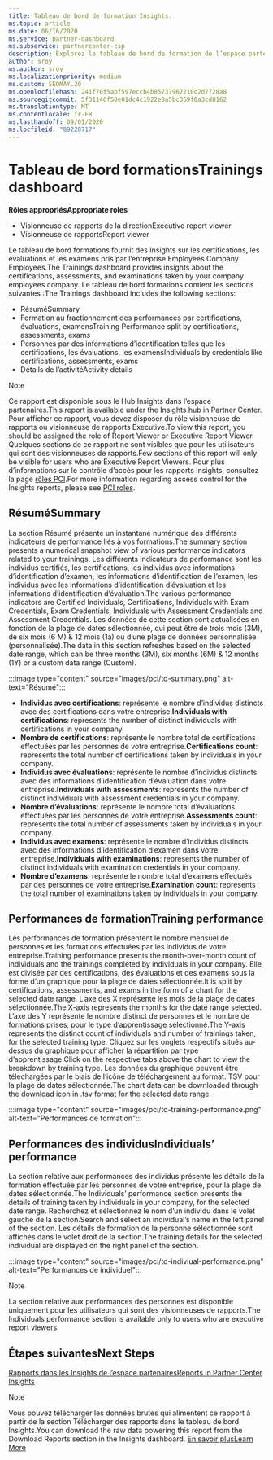 ```yaml
---
title: Tableau de bord de formation Insights.
ms.topic: article
ms.date: 06/16/2020
ms.service: partner-dashboard
ms.subservice: partnercenter-csp
description: Explorez le tableau de bord de formation de l’espace partenaires.
author: sroy
ms.author: sroy
ms.localizationpriority: medium
ms.custom: SEOMAY.20
ms.openlocfilehash: 241f70f5abf597eccb4b85737967210c2d7728a8
ms.sourcegitcommit: 5f31146f50e01dc4c1922e0a5bc369f0a3cd8162
ms.translationtype: MT
ms.contentlocale: fr-FR
ms.lasthandoff: 09/01/2020
ms.locfileid: "89220717"
---
```

# <a name="trainings-dashboard"></a><span data-ttu-id="765d1-103">Tableau de bord formations</span><span class="sxs-lookup"><span data-stu-id="765d1-103">Trainings dashboard</span></span>

<span data-ttu-id="765d1-104">**Rôles appropriés**</span><span class="sxs-lookup"><span data-stu-id="765d1-104">**Appropriate roles**</span></span>
- <span data-ttu-id="765d1-105">Visionneuse de rapports de la direction</span><span class="sxs-lookup"><span data-stu-id="765d1-105">Executive report viewer</span></span>
- <span data-ttu-id="765d1-106">Visionneuse de rapports</span><span class="sxs-lookup"><span data-stu-id="765d1-106">Report viewer</span></span>

<span data-ttu-id="765d1-107">Le tableau de bord formations fournit des Insights sur les certifications, les évaluations et les examens pris par l’entreprise Employees Company Employees.</span><span class="sxs-lookup"><span data-stu-id="765d1-107">The Trainings dashboard provides insights about the certifications, assessments, and examinations taken by your company employees company.</span></span> <span data-ttu-id="765d1-108">Le tableau de bord formations contient les sections suivantes :</span><span class="sxs-lookup"><span data-stu-id="765d1-108">The Trainings dashboard includes the following sections:</span></span>

- <span data-ttu-id="765d1-109">Résumé</span><span class="sxs-lookup"><span data-stu-id="765d1-109">Summary</span></span>
- <span data-ttu-id="765d1-110">Formation au fractionnement des performances par certifications, évaluations, examens</span><span class="sxs-lookup"><span data-stu-id="765d1-110">Training Performance split by certifications, assessments, exams</span></span>
- <span data-ttu-id="765d1-111">Personnes par des informations d’identification telles que les certifications, les évaluations, les examens</span><span class="sxs-lookup"><span data-stu-id="765d1-111">Individuals by credentials like certifications, assessments, exams</span></span>
- <span data-ttu-id="765d1-112">Détails de l’activité</span><span class="sxs-lookup"><span data-stu-id="765d1-112">Activity details</span></span>

>[!NOTE] 
><span data-ttu-id="765d1-113">Ce rapport est disponible sous le Hub Insights dans l’espace partenaires.</span><span class="sxs-lookup"><span data-stu-id="765d1-113">This report is available under the Insights hub in Partner Center.</span></span> <span data-ttu-id="765d1-114">Pour afficher ce rapport, vous devez disposer du rôle visionneuse de rapports ou visionneuse de rapports Executive.</span><span class="sxs-lookup"><span data-stu-id="765d1-114">To view this report, you should be assigned the role of Report Viewer or Executive Report Viewer.</span></span> <span data-ttu-id="765d1-115">Quelques sections de ce rapport ne sont visibles que pour les utilisateurs qui sont des visionneuses de rapports.</span><span class="sxs-lookup"><span data-stu-id="765d1-115">Few sections of this report will only be visible for users who are Executive Report Viewers.</span></span> <span data-ttu-id="765d1-116">Pour plus d’informations sur le contrôle d’accès pour les rapports Insights, consultez la page [rôles PCI](pci-roles.md).</span><span class="sxs-lookup"><span data-stu-id="765d1-116">For more information regarding access control for the Insights reports, please see [PCI roles](pci-roles.md).</span></span>

## <a name="summary"></a><span data-ttu-id="765d1-117">Résumé</span><span class="sxs-lookup"><span data-stu-id="765d1-117">Summary</span></span>

<span data-ttu-id="765d1-118">La section Résumé présente un instantané numérique des différents indicateurs de performance liés à vos formations.</span><span class="sxs-lookup"><span data-stu-id="765d1-118">The summary section presents a numerical snapshot view of various performance indicators related to your trainings.</span></span> <span data-ttu-id="765d1-119">Les différents indicateurs de performance sont les individus certifiés, les certifications, les individus avec informations d’identification d’examen, les informations d’identification de l’examen, les individus avec les informations d’identification d’évaluation et les informations d’identification d’évaluation.</span><span class="sxs-lookup"><span data-stu-id="765d1-119">The various performance indicators are Certified Individuals, Certifications, Individuals with Exam Credentials, Exam Credentials, Individuals with Assessment Credentials and Assessment Credentials.</span></span> <span data-ttu-id="765d1-120">Les données de cette section sont actualisées en fonction de la plage de dates sélectionnée, qui peut être de trois mois (3M), de six mois (6 M) & 12 mois (1a) ou d’une plage de données personnalisée (personnalisée).</span><span class="sxs-lookup"><span data-stu-id="765d1-120">The data in this section refreshes based on the selected date range, which can be three months (3M), six months (6M) & 12 months (1Y) or a custom data range (Custom).</span></span> 

:::image type="content" source="images/pci/td-summary.png" alt-text="Résumé":::

- <span data-ttu-id="765d1-122">**Individus avec certifications**: représente le nombre d’individus distincts avec des certifications dans votre entreprise.</span><span class="sxs-lookup"><span data-stu-id="765d1-122">**Individuals with certifications**: represents the number of distinct individuals with certifications in your company.</span></span>
- <span data-ttu-id="765d1-123">**Nombre de certifications**: représente le nombre total de certifications effectuées par les personnes de votre entreprise.</span><span class="sxs-lookup"><span data-stu-id="765d1-123">**Certifications count**: represents the total number of certifications taken by individuals in your company.</span></span>
- <span data-ttu-id="765d1-124">**Individus avec évaluations**: représente le nombre d’individus distincts avec des informations d’identification d’évaluation dans votre entreprise.</span><span class="sxs-lookup"><span data-stu-id="765d1-124">**Individuals with assessments**: represents the number of distinct individuals with assessment credentials in your company.</span></span> 
- <span data-ttu-id="765d1-125">**Nombre d’évaluations**: représente le nombre total d’évaluations effectuées par les personnes de votre entreprise.</span><span class="sxs-lookup"><span data-stu-id="765d1-125">**Assessments count**: represents the total number of assessments taken by individuals in your company.</span></span>
- <span data-ttu-id="765d1-126">**Individus avec examens**: représente le nombre d’individus distincts avec des informations d’identification d’examen dans votre entreprise.</span><span class="sxs-lookup"><span data-stu-id="765d1-126">**Individuals with examinations**: represents the number of distinct individuals with examination credentials in your company.</span></span> 
- <span data-ttu-id="765d1-127">**Nombre d’examens**: représente le nombre total d’examens effectués par des personnes de votre entreprise.</span><span class="sxs-lookup"><span data-stu-id="765d1-127">**Examination count**: represents the total number of examinations taken by individuals in your company.</span></span>

## <a name="training-performance"></a><span data-ttu-id="765d1-128">Performances de formation</span><span class="sxs-lookup"><span data-stu-id="765d1-128">Training performance</span></span>

<span data-ttu-id="765d1-129">Les performances de formation présentent le nombre mensuel de personnes et les formations effectuées par les individus de votre entreprise.</span><span class="sxs-lookup"><span data-stu-id="765d1-129">Training performance presents the month-over-month count of individuals and the trainings completed by individuals in your company.</span></span> <span data-ttu-id="765d1-130">Elle est divisée par des certifications, des évaluations et des examens sous la forme d’un graphique pour la plage de dates sélectionnée.</span><span class="sxs-lookup"><span data-stu-id="765d1-130">It is split by certifications, assessments, and exams in the form of a chart for the selected date range.</span></span> <span data-ttu-id="765d1-131">L’axe des X représente les mois de la plage de dates sélectionnée.</span><span class="sxs-lookup"><span data-stu-id="765d1-131">The X-axis represents the months for the date range selected.</span></span> <span data-ttu-id="765d1-132">L’axe des Y représente le nombre distinct de personnes et le nombre de formations prises, pour le type d’apprentissage sélectionné.</span><span class="sxs-lookup"><span data-stu-id="765d1-132">The Y-axis represents the distinct count of individuals and number of trainings taken, for the selected training type.</span></span> <span data-ttu-id="765d1-133">Cliquez sur les onglets respectifs situés au-dessus du graphique pour afficher la répartition par type d’apprentissage.</span><span class="sxs-lookup"><span data-stu-id="765d1-133">Click on the respective tabs above the chart to view the breakdown by training type.</span></span> <span data-ttu-id="765d1-134">Les données du graphique peuvent être téléchargées par le biais de l’icône de téléchargement au format. TSV pour la plage de dates sélectionnée.</span><span class="sxs-lookup"><span data-stu-id="765d1-134">The chart data can be downloaded through the download icon in .tsv format for the selected date range.</span></span>

:::image type="content" source="images/pci/td-training-performance.png" alt-text="Performances de formation":::

## <a name="individuals-performance"></a><span data-ttu-id="765d1-136">Performances des individus</span><span class="sxs-lookup"><span data-stu-id="765d1-136">Individuals’ performance</span></span>

<span data-ttu-id="765d1-137">La section relative aux performances des individus présente les détails de la formation effectuée par les personnes de votre entreprise, pour la plage de dates sélectionnée.</span><span class="sxs-lookup"><span data-stu-id="765d1-137">The Individuals’ performance section presents the details of training taken by individuals in your company, for the selected date range.</span></span> <span data-ttu-id="765d1-138">Recherchez et sélectionnez le nom d’un individu dans le volet gauche de la section.</span><span class="sxs-lookup"><span data-stu-id="765d1-138">Search and select an individual’s name in the left panel of the section.</span></span> <span data-ttu-id="765d1-139">Les détails de formation de la personne sélectionnée sont affichés dans le volet droit de la section.</span><span class="sxs-lookup"><span data-stu-id="765d1-139">The training details for the selected individual are displayed on the right panel of the section.</span></span>

:::image type="content" source="images/pci/td-indiviual-performance.png" alt-text="Performances de individuel":::

>[!NOTE] 
> <span data-ttu-id="765d1-141">La section relative aux performances des personnes est disponible uniquement pour les utilisateurs qui sont des visionneuses de rapports.</span><span class="sxs-lookup"><span data-stu-id="765d1-141">The Individuals performance section is available only to users who are executive report viewers.</span></span> 

## <a name="next-steps"></a><span data-ttu-id="765d1-142">Étapes suivantes</span><span class="sxs-lookup"><span data-stu-id="765d1-142">Next Steps</span></span>

[<span data-ttu-id="765d1-143">Rapports dans les Insights de l’espace partenaires</span><span class="sxs-lookup"><span data-stu-id="765d1-143">Reports in Partner Center Insights</span></span>](partner-center-insights.md)

>[!NOTE] 
> <span data-ttu-id="765d1-144">Vous pouvez télécharger les données brutes qui alimentent ce rapport à partir de la section Télécharger des rapports dans le tableau de bord Insights.</span><span class="sxs-lookup"><span data-stu-id="765d1-144">You can download the raw data powering this report from the Download Reports section in the Insights dashboard.</span></span> [<span data-ttu-id="765d1-145">En savoir plus</span><span class="sxs-lookup"><span data-stu-id="765d1-145">Learn More</span></span>](pci-download-reports.md)